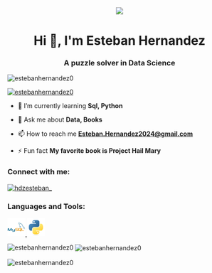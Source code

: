 <div id="header" align="center">
  <img src="https://media.giphy.com/media/xTiIzJSKB4l7xTouE8/giphy.gif" width="100"/>
</div>

<h1 align="center">Hi 👋, I'm Esteban Hernandez</h1>
<h3 align="center">A puzzle solver in Data Science</h3>


<p align="left"> <img src="https://komarev.com/ghpvc/?username=estebanhernandez0&label=Profile%20views&color=0e75b6&style=flat" alt="estebanhernandez0" /> </p>

<p align="left"> <a href="https://github.com/ryo-ma/github-profile-trophy"><img src="https://github-profile-trophy.vercel.app/?username=estebanhernandez0" alt="estebanhernandez0" /></a> </p>

- 🌱 I’m currently learning **Sql, Python**

- 💬 Ask me about **Data, Books**

- 📫 How to reach me **Esteban.Hernandez2024@gmail.com**

- ⚡ Fun fact **My favorite book is Project Hail Mary**

<h3 align="left">Connect with me:</h3>
<p align="left">
<a href="https://instagram.com/hdzesteban_" target="blank"><img align="center" src="https://raw.githubusercontent.com/rahuldkjain/github-profile-readme-generator/master/src/images/icons/Social/instagram.svg" alt="hdzesteban_" height="30" width="40" /></a>
</p>

<h3 align="left">Languages and Tools:</h3>
<p align="left"> <a href="https://www.mysql.com/" target="_blank" rel="noreferrer"> <img src="https://raw.githubusercontent.com/devicons/devicon/master/icons/mysql/mysql-original-wordmark.svg" alt="mysql" width="40" height="40"/> </a> <a href="https://www.python.org" target="_blank" rel="noreferrer"> <img src="https://raw.githubusercontent.com/devicons/devicon/master/icons/python/python-original.svg" alt="python" width="40" height="40"/> </a> </p>

<p><img align="left" src="https://github-readme-stats.vercel.app/api/top-langs?username=estebanhernandez0&show_icons=true&locale=en&layout=compact" alt="estebanhernandez0" /></p>

<p>&nbsp;<img align="center" src="https://github-readme-stats.vercel.app/api?username=estebanhernandez0&show_icons=true&locale=en" alt="estebanhernandez0" /></p>

<p><img align="center" src="https://github-readme-streak-stats.herokuapp.com/?user=estebanhernandez0&" alt="estebanhernandez0" /></p>

